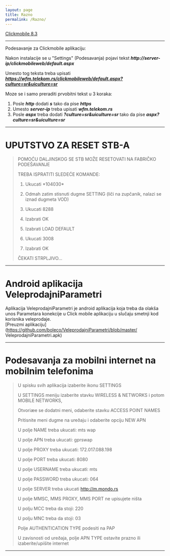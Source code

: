 ```yaml
---
layout: page
title: Razno
permalink: /Razno/
---
```



[Clickmobile 8.3](https://boleco.github.io/klikwfm/)


***

Podesavanje za Clickmobile aplikaciju:

Nakon instalacije se u "Settings" (Podesavanja) pojavi tekst **_http://server-ip/clickmobileweb/default.aspx_**

Umesto tog teksta treba upisati **_https://wfm.telekom.rs/clickmobileweb/default.aspx?culture=sr&uiculture=sr_**

Moze se i samo preraditi prvobitni tekst u 3 koraka:

1. Posle **_http_** dodati **_s_** tako da pise **_https_**
2. Umesto **_server-ip_** treba upisati **_wfm.telekom.rs_**
3. Posle **_aspx_** treba dodati **_?culture=sr&uiculture=sr_** tako da pise **_aspx?culture=sr&uiculture=sr_**


***


# UPUTSTVO ZA RESET STB-A
>
>POMOĆU DALJINSKOG SE STB MOŽE RESETOVATI NA FABRIČKO PODEŠAVANJE
>
>
>
>TREBA ISPRATITI SLEDEĆE KOMANDE:
>
>1. Ukucati \*104030\*
>
>2. Odmah zatim stisnuti dugme SETTING (liči na zupčanik, nalazi se iznad dugmeta VOD)
>
>3. Ukucati 8288
>
>4. Izabrati OK
>
>5. Izabrati LOAD DEFAULT
>
>6. Ukucati 3008
>
>7. Izabrati OK
>
>
>
>ČEKATI STRPLJIVO...

***
  
# Android aplikacija VeleprodajniParametri
  
Aplikacija VeleprodajniParametri je android aplikacija koja treba da olakša unos Parametara konekcije u Click mobile aplikaciju u slučaju smetnji kod korisnika veleprodaje.  
[Preuzmi aplikaciju](https://github.com/boleco/VeleprodajniParametri/blob/master/
VeleprodajniParametri.apk)

***

# Podesavanja za mobilni internet na mobilnim telefonima


>	U spisku svih aplikacija izaberite ikonu SETTINGS
>
>	U SETTINGS meniju izaberite stavku WIRELESS & NETWORKS i potom MOBILE NETWORKS,
>
>	Otvoriæe se dodatni meni, odaberite stavku ACCESS POINT NAMES
>
>	Pritisnite meni dugme na ureðaju i odaberite opciju NEW APN
>
>	U polje NAME treba ukucati: mts wap
>
>	U polje APN treba ukucati: gprswap
>
>	U polje PROXY treba ukucati: 172.017.088.198
>
>	U polje PORT treba ukucati: 8080
>
>	U polje USERNAME treba ukucati: mts
>
>	U polje PASSWORD treba ukucati: 064
>
>	U polje SERVER treba ukucati http://m.mondo.rs
>
>	U polje MMSC, MMS PROXY, MMS PORT ne upisujete ništa
>
>	U polju MCC treba da stoji: 220
>
>	U polju MNC treba da stoji: 03
>
>	Polje AUTHENTICATION TYPE podesiti na PAP
>
>	U zavisnosti od ureðaja, polje APN TYPE ostavite prazno ili izaberite/upišite internet

***